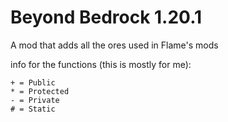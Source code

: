 # Beyond Bedrock 1.20.1
 A mod that adds all the ores used in Flame's mods
 
info for the functions (this is mostly for me):
 ```
 + = Public
 * = Protected
 - = Private
 # = Static
```

